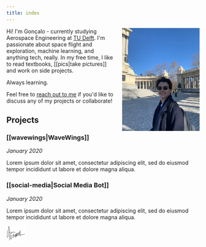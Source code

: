 ```yaml
---
title: index
---
```


<img src="attachments/me/me2.jpg" align="right" width="40%" style="margin-top: 0px; margin-left: 20px;">


Hi! I'm Gonçalo - currently studying Aerospace Engineering at [TU Delft](https://www.tudelft.nl/en/). I'm passionate about space flight and exploration, machine learning, and anything tech, really. In my free time, I like to read textbooks, [[pics|take pictures]] and work on side projects.

Always learning.


<div style="width: 5px; height: 50;"></div>

Feel free to [reach out to me](contact) if you'd like to discuss any of my projects or collaborate!

<!-- <p style="clear:both;"></p> -->


<!-- <iframe src="projects" width="45%" height="500px" style="border-radius: 10px;"></iframe> -->

## Projects

### [[wavewings|WaveWings]]

<span style="font-size: 10; font-style: italic;">January 2020</span>

Lorem ipsum dolor sit amet, consectetur adipiscing elit, sed do eiusmod tempor incididunt ut labore et dolore magna aliqua.


### [[social-media|Social Media Bot]]

<span style="font-size: 10; font-style: italic;">January 2020</span>

Lorem ipsum dolor sit amet, consectetur adipiscing elit, sed do eiusmod tempor incididunt ut labore et dolore magna aliqua.

<div align="left">
  <img src="attachments/me/Logo.png" width="10%">
</div>